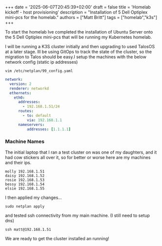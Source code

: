 +++
date = '2025-06-07T20:45:39+02:00'
draft = false
title = 'Homelab kickoff - host provisioning'
description = "Installation of 5 Dell Optiplex mini-pcs for the homelab."
authors = ["Matt Britt"]
tags = ["homelab","k3s"]
+++

To start the homelab Ive completed the installation of Ubuntu Server onto the 5 Dell Optiplex mini-pcs that will be running my Kubernetes homelab.<!--more-->

I will be running a K3S cluster initially and then upgrading to used TalosOS at a later stage. Ill be using GitOps to track the state of the cluster, so the migration to Talos should be easy.I setup the machines with the below network config (static ip addresses)

```shell
vim /etc/netplan/99_config.yaml
```

```yaml
network:
  version: 2
  renderer: networkd
  ethernets:
    eth0:
      addresses:
        - 192.168.1.51/24
      routes:
        - to: default
          via: 192.168.1.1
      nameservers:
          addresses: [1.1.1.1]

```

### Machine Names

The initial laptop that I ran a test cluster on was one of my daughters, and it had cow stickers all over it, so for better or worse here are my machines and their ips.

```shell
molly 192.168.1.51
daisy 192.168.1.52
rosie 192.168.1.53
bessy 192.168.1.54
elsie 192.168.1.55
```

I then applied my changes...

```shell
sudo netplan apply
```

and tested ssh connectivity from my main machine. (I still need to setup dns)

```shell
ssh matt@192.168.1.51

```

We are ready to get the cluster installed an running!
